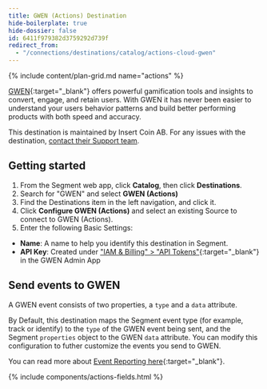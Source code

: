 ```yaml
---
title: GWEN (Actions) Destination
hide-boilerplate: true
hide-dossier: false
id: 6411f979382d3759292d739f
redirect_from:
  - "/connections/destinations/catalog/actions-cloud-gwen"
---
```


{% include content/plan-grid.md name="actions" %}

[GWEN](https://gwenplatform.com/?utm_source=segmentio&utm_medium=docs&utm_campaign=partners){:target="_blank"} offers powerful gamification tools and insights to convert, engage, and retain users. With GWEN it has never been easier to understand your users behavior patterns and build better performing products with both speed and accuracy.

This destination is maintained by Insert Coin AB. For any issues with the destination, [contact their Support team](mailto:support@gwenplatform.com).

## Getting started

1. From the Segment web app, click **Catalog**, then click **Destinations**.
2. Search for "GWEN" and select **GWEN (Actions)**
3. Find the Destinations item in the left navigation, and click it.
4. Click **Configure GWEN (Actions)** and select an existing Source to connect to GWEN (Actions).
5. Enter the following Basic Settings:

- **Name**: A name to help you identify this destination in Segment.
- **API Key**: Created under ["IAM & Billing" > "API Tokens"](https://app.gwenplatform.com/iam/api-token){:target="_blank"} in the GWEN Admin App

## Send events to GWEN

A GWEN event consists of two properties, a `type` and a `data` attribute.

By Default, this destination maps the Segment event type (for example, track or identify) to the `type` of the GWEN event being sent, and the Segment `properties` object to the GWEN `data` attribute. You can modify this configuration to futher customize the events you send to GWEN.

You can read more about [Event Reporting here](https://app.gwenplatform.com/docs/event-reporting){:target="_blank"}.

{% include components/actions-fields.html %}
